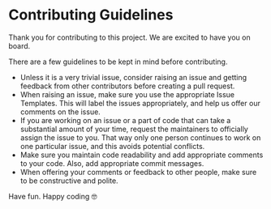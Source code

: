 # Contributing Guidelines

Thank you for contributing to this project. We are excited to have you on board.

There are a few guidelines to be kept in mind before contributing.

- Unless it is a very trivial issue, consider raising an issue and getting feedback from other contributors before creating a pull request.
- When raising an issue, make sure you use the appropriate Issue Templates. This will label the issues appropriately, and help us offer our comments on the issue.
- If you are working on an issue or a part of code that can take a substantial amount of your time, request the maintainers to officially assign the issue to you. That way only one person continues to work on one particular issue, and this avoids potential conflicts.
- Make sure you maintain code readability and add appropriate comments to your code. Also, add appropriate commit messages.
- When offering your comments or feedback to other people, make sure to be constructive and polite.

Have fun. Happy coding :nerd_face:
